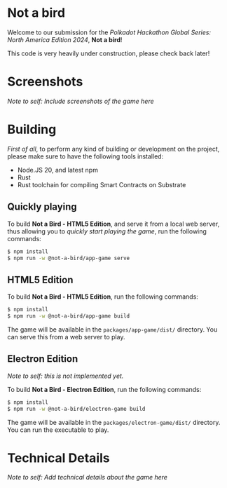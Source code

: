 # Not a bird

Welcome to our submission for the _Polkadot Hackathon Global Series: North America Edition 2024_, **Not a bird**!

This code is very heavily under construction, please check back later!

# Screenshots

_Note to self: Include screenshots of the game here_

# Building

_First of all_, to perform any kind of building or development on the project, please make sure to have the following tools installed:

* Node.JS 20, and latest npm
* Rust
* Rust toolchain for compiling Smart Contracts on Substrate

## Quickly playing

To build **Not a Bird - HTML5 Edition**, and serve it from a local web server, thus allowing you to _quickly start playing the game_, run the following commands:

```bash
$ npm install
$ npm run -w @not-a-bird/app-game serve
```

## HTML5 Edition

To build **Not a Bird - HTML5 Edition**, run the following commands:

```bash
$ npm install
$ npm run -w @not-a-bird/app-game build
```

The game will be available in the `packages/app-game/dist/` directory. You can serve this from a web server to play.

## Electron Edition

_Note to self: this is not implemented yet._

To build **Not a Bird - Electron Edition**, run the following commands:

```bash
$ npm install
$ npm run -w @not-a-bird/electron-game build
```

The game will be available in the `packages/electron-game/dist/` directory. You can run the executable to play.

# Technical Details

_Note to self: Add technical details about the game here_
